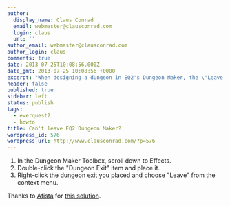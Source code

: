 ```yaml
---
author:
  display_name: Claus Conrad
  email: webmaster@clausconrad.com
  login: claus
  url: ''
author_email: webmaster@clausconrad.com
author_login: claus
comments: true
date: 2013-07-25T10:08:56.000Z
date_gmt: 2013-07-25 10:08:56 +0000
excerpt: "When designing a dungeon in EQ2's Dungeon Maker, the \"Leave dungeon\" on the Housing window might not work. Here's a workaround:\r\n"
header: false
published: true
sidebar: left
status: publish
tags:
  - everquest2
  - howto
title: Can't leave EQ2 Dungeon Maker?
wordpress_id: 576
wordpress_url: http://www.clausconrad.com/?p=576
---
```

1. In the Dungeon Maker Toolbox, scroll down to Effects.
2. Double-click the "Dungeon Exit" item and place it.
3. Right-click the dungeon exit you placed and choose "Leave" from the context menu.

Thanks to [Afista](https://forums.station.sony.com/eq2/index.php?members/afista.78/) for [this solution](https://forums.station.sony.com/eq2/index.php?threads/bug-leave-dungeon-button-on-housing-window-is-broken.536174/).
